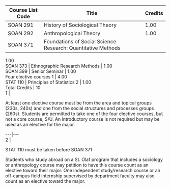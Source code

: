 Course List  Code  |  Title  |  Credits  
---|---|---  
SOAN 291  |  History of Sociological Theory  |  1.00  
SOAN 292  |  Anthropological Theory  |  1.00  
SOAN 371  |  Foundations of Social Science Research: Quantitative Methods  |
1.00  
SOAN 373  |  Ethnographic Research Methods  |  1.00  
SOAN 399  |  Senior Seminar  |  1.00  
Four elective courses  1  |  4.00  
STAT 110  |  Principles of Statistics  2  |  1.00  
Total Credits  |  10  
1  |

At least one elective course must be from the area and topical groups (230s,
240s) and one from the social structures and processes groups (260s). Students
are permitted to take one of the four elective courses, but not a core course,
S/U. An introductory course is not required but may be used as an elective for
the major.  
  
---|---  
2  |

STAT 110  must be taken before  SOAN 371  
  
Students who study abroad on a St. Olaf program that includes a sociology or
anthropology course may petition to have this course count as an elective
toward their major. One independent study/research course or an off-campus
field internship supervised by department faculty may also count as an
elective toward the major.

